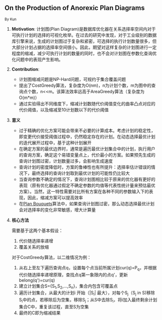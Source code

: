 ## On the Production of Anorexic Plan Diagrams

<small>By Kun</small>

1. **Motivation**: 计划图(Plan Diagram)是数据库优化器在关系选择率空间内对于可执行计划的选择的可视化枚举。在过去的研究中发现，对于工业级别的数据库引擎来说，生成的计划图过于复杂和紧密，可选择的执行计划数量很多，但大部分计划占据的选择率空间很小。因此，期望对这样复杂的计划图进行一定程度的缩减，减少可执行计划的数量的同时，也不会对计划图在参数化查询优化问题中的表现产生影响。

2. **Contribution**: 

   - 计划图缩减问题是NP-Hard问题，可规约于集合覆盖问题
   - 提出了CostGreedy算法，复杂度为O(nm)，n为计划个数，m为图中的查询点个数，n<<m。该算法效率远高于AreaGreedy算法（复杂度为O(m*m)）
   - 通过实验得出不同维度下，缩减计划数随代价阈值变化的曲率凸点对应的代价阈值，以及缩减至10计划数以下的代价阈值

3. **意义**

   - 过于精确的优化方案可能会带来不必要的计算成本。考虑计划的稳定性，即变更代价接受阈值过程中，仍然稳定存在的计划。在动态选择最优计划的迭代展开过程中，基于这种计划展开
   - 在确定方案的最优边界时，通常是遍历最优计划集合中的计划，执行用户的查询方案，确定这个易错变量点上，代价最小的方案。如果预先生成的查询计划图过密，计划数量过多，会影响生成速度
   - 查询计划的密度降低时，方案的鲁棒性也有所提升：选择率估计错误的情况下，最终选择的查询计划取到最优计划的可能性仍比较大
   - 当查询参数不确定的情况下，查询计划图相比较于原来的优化器有更好的表现（原有优化器通过假定不确定参数的均值等代表性统计量来预估最优方案）。当然，这一特性需要对比所有方案在各种不同的参数输入下的表现，因此，缩减方案可以提高效率
   - 在[Plan Bouquets](https://github.com/F-ca7/Advanced-Database-Systems-Learning/blob/master/paper%20reading/robust%20query/Plan%20Bouquets.md)算法中，如果查询计划图过密，那么动态选择最优计划会对选择率的变化非常敏感，增大计算量

4. **核心方法**

   需要基于这两个基本假设：

   1. 代价随选择率递增
   2. 覆盖关系的放缩

   对于CostGreedy算法，以二维情况为例：
   1. 从右上至左下遍历查询点q，设置每个点当前所属计划cur(q)=P<sub>q</sub>，并根据代价随选择率递增原理，查找点q第一象限内的点q'，更新belong(q')=cur(q)
   2. 建立计划集合S={S<sub>1</sub>,S<sub>2</sub>,...,S<sub>n</sub>}，集合内包含可覆盖点
   3. 遍历计划集合，从最大的计划i 开始（|S<sub>i</sub>| 最大），对每个S<sub>j</sub>（S<sub>j</sub> in S)移除S<sub>i</sub>中的点，若移除后为空集，移除S<sub>j</sub>；从S中去除S<sub>i</sub>，将i加入最终剩余计划集合C中，重复该过程，直至S为空集
   4. 最终的C即为缩减结果